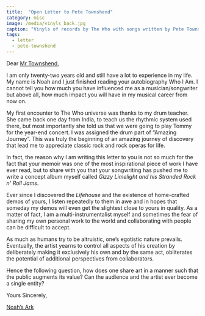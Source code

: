 ```yaml
---
title:  "Open Letter to Pete Townshend"
category: misc
image: /media/vinyls_back.jpg
caption: "Vinyls of records by The Who with songs written by Pete Townshend."
tags:
  - letter
  - pete-townshend
---
```


Dear [Mr Townshend](http://www.petetownshend.com),

I am only twenty-two years old and still have a lot to experience in my life. My name is Noah and I just finished reading your autobiography Who I Am. I cannot tell you how much you have influenced me as a musician/songwriter but above all, how much impact you will have in my musical career from now on.

My first encounter to The Who universe was thanks to my drum teacher. She came back one day from India, to teach us the rhythmic system used there, but most importantly she told us that we were going to play Tommy for the year-end concert. I was assigned the drum part of “Amazing Journey”. This was truly the beginning of an amazing journey of discovery that lead me to appreciate classic rock and rock operas for life.

In fact, the reason why I am writing this letter to you is not so much for the fact that your memoir was one of the most inspirational piece of work I have ever read, but to share with you that your songwriting has pushed me to write a concept album myself called _Gizzy Limelight and his Stranded Rock n' Roll Jams_.

Ever since I discovered the _Lifehouse_ and the existence of home-crafted demos of yours, I listen repeatedly to them in awe and in hopes that someday my demos will even get the slightest close to yours in quality. As a matter of fact, I am a multi-instrumentalist myself and sometimes the fear of sharing my own personal work to the world and collaborating with people can be difficult to accept.

As much as humans try to be altruistic, one’s egotistic nature prevails. Eventually, the artist yearns to control all aspects of his creation by deliberately making it exclusively his own and by the same act, obliterates the potential of additional perspectives from collaborators.

Hence the following question, how does one share art in a manner such that the public augments its value? Can the audience and the artist ever become a single entity?

Yours Sincerely,

[Noah’s Ark](/)
